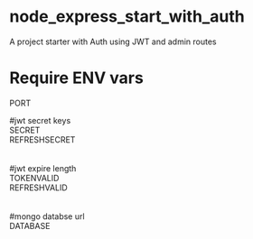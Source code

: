 # node_express_start_with_auth
A project starter with Auth using JWT and  admin routes

# Require ENV vars<br>

PORT<br>

#jwt secret keys <br>
SECRET <br>
REFRESHSECRET<br>
<br>
<br>
#jwt expire length<br>
TOKENVALID<br>
REFRESHVALID<br>
<br>
<br>
#mongo databse url<br>
DATABASE
